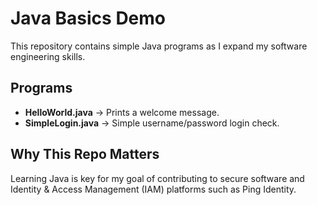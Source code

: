 # Java Basics Demo

This repository contains simple Java programs as I expand my software engineering skills.

## Programs
- **HelloWorld.java** → Prints a welcome message.  
- **SimpleLogin.java** → Simple username/password login check.  

## Why This Repo Matters
Learning Java is key for my goal of contributing to secure software and Identity & Access Management (IAM) platforms such as Ping Identity.
